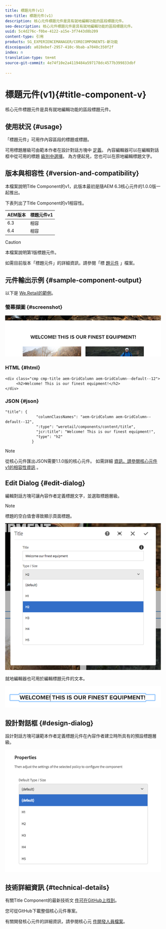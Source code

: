 ```yaml
---
title: 標題元件(v1)
seo-title: 標題元件(v1)
description: 核心元件標題元件是具有就地編輯功能的區段標題元件。
seo-description: 核心元件標題元件是具有就地編輯功能的區段標題元件。
uuid: 5c4d276c-f0be-4122-a15e-3f7443d8b209
content-type: 引用
products: SG_EXPERIENCEMANAGER/CORECOMPONENTS-新功能
discoiquuid: a028ebef-2957-410c-9bab-a7040c350f2f
index: n
translation-type: tm+mt
source-git-commit: 4e74f10e2a4119484a597178dc4577b399833dbf

---
```



# 標題元件(v1){#title-component-v}

核心元件標題元件是具有就地編輯功能的區段標題元件。

## 使用狀況 {#usage}

「標題元件」可用作內容區段的標題或標題。

可用標題層級可由範本作者在設計對話方塊中 [定義](title-v1.md#main-pars_title_1995166862)。 內容編輯器可以在編輯對話框中從可用的標題 [級別中選擇](title-v1.md#main-pars_title)。 為方便起見，您也可以在原地編輯標題文字。

## 版本與相容性 {#version-and-compatibility}

本檔案說明Title Component的v1，此版本最初是隨AEM 6.3核心元件的1.0.0版一起推出。

下表列出了Title Component的v1相容性。

| AEM版本 | 標題元件v1 |
|--- |--- |
| 6.3 | 相容 |
| 6.4 | 相容 |

>[!CAUTION]
>
>本檔案說明第1版標題元件。
>
>如需目前版本「標題元件」的詳細資訊，請參閱「標 [題元件](title.md) 」檔案。

## 元件輸出示例 {#sample-component-output}

以下是 [We.Retail的範例](https://helpx.adobe.com/experience-manager/6-4/sites/developing/using/we-retail.html)。

### 螢幕擷圖 {#screenshot}

![](assets/chlimage_1-36.png)

### HTML {#html}

```
<div class="cmp cmp-title aem-GridColumn aem-GridColumn--default--12">
     <h2>Welcome! This is our finest equipment!</h2>
</div>
```

### JSON {#json}

```
"title": {
              "columnClassNames": "aem-GridColumn aem-GridColumn--default--12",
              ":type": "weretail/components/content/title",
              "jcr:title": "Welcome! This is our finest equipment!",
              "type": "h2"
            }
```

>[!NOTE]
>
>從核心元件匯出JSON需要1.1.0版的核心元件。 如需詳細 [資訊，請參閱核心元件v1的相容性資訊](versions.md#main-pars_title_236368006) 。

## Edit Dialog {#edit-dialog}

編輯對話方塊可讓內容作者定義標題文字，並選取標題層級。

>[!NOTE]
>
>標題的空白值會導致顯示頁面標題。

![](assets/chlimage_1-91.png)

就地編輯器也可用於編輯標題元件的文本。

![](assets/chlimage_1-37.png)

## 設計對話框 {#design-dialog}

設計對話方塊可讓範本作者定義標題元件在內容作者建立時所具有的預設標題層級。

![](assets/chlimage_1-92.png)

## 技術詳細資訊 {#technical-details}

有關Title Component的最新技術文 [件可在GitHub上找到](https://github.com/adobe/aem-core-wcm-components/tree/master/content/src/content/jcr_root/apps/core/wcm/components/title/v1/title)。

您可從GitHub下載整個核心元件專案。

有關開發核心元件的詳細資訊，請參閱核心元 [件開發人員檔案](developing.md)。
